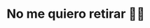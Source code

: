 ---
title: No me quiero retirar 👴🏻
description: ¿De verdad te quieres retirar? ¿Cómo te imaginas tu vida de retirado?
published_at: 2021-06-08
external_url: https://perrodinero.substack.com/p/no-me-quiero-retirar-
---